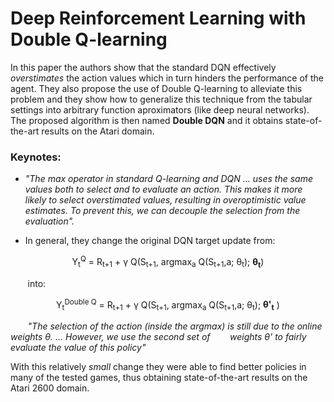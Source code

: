 # Deep Reinforcement Learning with Double Q-learning

In this paper the authors show that the standard DQN effectively *overstimates* the action values which in turn hinders the performance 
of the agent. They also propose the use of Double Q-learning to alleviate this problem and they show how to generalize this technique from the tabular settings into arbitrary function aproximators (like deep neural networks). The proposed algorithm is then named **Double DQN** and it obtains state-of-the-art results on the Atari domain.

### Keynotes:

- *"The max operator in standard Q-learning and DQN ... uses the same values both to select and to evaluate an action. This makes it more likely to select overstimated values, resulting in overoptimistic value estimates. To prevent this, we can decouple the selection from the evaluation".*

- In general, they change the original DQN target update from:

<p align="center">
  Y<sub>t</sub><sup>Q</sup> = R<sub>t+1</sub> + &gamma; Q(S<sub>t+1</sub>, argmax<sub>a</sub> Q(S<sub>t+1</sub>,a; &theta;<sub>t</sub>); <b> &theta;<sub>t</sub></b>)
</p>

&nbsp;&nbsp;&nbsp;&nbsp;&nbsp;&nbsp; into:

<p align="center">
  Y<sub>t</sub><sup>Double Q</sup> = R<sub>t+1</sub> + &gamma; Q(S<sub>t+1</sub>, argmax<sub>a</sub> Q(S<sub>t+1</sub>,a; &theta;<sub>t</sub>); <b>&theta;'<sub>t</sub></b> )
</p>

&nbsp;&nbsp;&nbsp;&nbsp;&nbsp;&nbsp; *"The selection of the action (inside the argmax) is still due to the online weights &theta;. ... However, we use the second set of 
&nbsp;&nbsp;&nbsp;&nbsp;&nbsp;&nbsp; weights &theta;' to fairly evaluate the value of this policy"*

With this relatively *small* change they were able to find better policies in many of the tested games, thus obtaining state-of-the-art results on the Atari 2600 domain.
